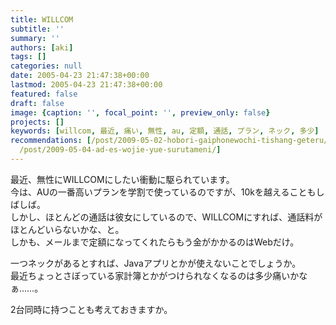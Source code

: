 ```yaml
---
title: WILLCOM
subtitle: ''
summary: ''
authors: [aki]
tags: []
categories: null
date: 2005-04-23 21:47:38+00:00
lastmod: 2005-04-23 21:47:38+00:00
featured: false
draft: false
image: {caption: '', focal_point: '', preview_only: false}
projects: []
keywords: [willcom, 最近, 痛い, 無性, au, 定額, 通話, プラン, ネック, 多少]
recommendations: [/post/2009-05-02-hobori-gaiphonewochi-tishang-geteru/, /post/2009-05-06-ad-es-vs-iphone-zhi-yin-kihe-zhan/,
  /post/2009-05-04-ad-es-wojie-yue-surutameni/]
---
```

最近、無性にWILLCOMにしたい衝動に駆られています。  
今は、AUの一番高いプランを学割で使っているのですが、10kを越えることもしばしば。  
しかし、ほとんどの通話は彼女にしているので、WILLCOMにすれば、通話料がほとんどいらないかな、と。  
しかも、メールまで定額になってくれたらもう金がかかるのはWebだけ。  
  
一つネックがあるとすれば、Javaアプリとかが使えないことでしょうか。  
最近ちょっとさぼっている家計簿とかがつけられなくなるのは多少痛いかなぁ……。  
  
2台同時に持つことも考えておきますか。


